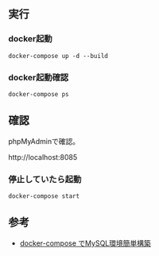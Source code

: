## 実行

### docker起動

```
docker-compose up -d --build
```

### docker起動確認

```
docker-compose ps
```

## 確認
phpMyAdminで確認。

http://localhost:8085

### 停止していたら起動

```
docker-compose start
```

## 参考
  - [docker-compose でMySQL環境簡単構築]( https://qiita.com/A-Kira/items/f401aea261693c395966)
